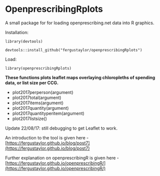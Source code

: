 # OpenprescribingRplots

A small package for for loading openprescribing.net data into R graphics.

Installation:

`library(devtools)`

`devtools::install_github("fergustaylor/openprescribingRplots")`

Load:

`library(openprescribingRplots)`

__These functions plots leaflet maps overlaying chloropleths of spending data, or list size per CCG.__

 *  plot2017perperson(argument)
 *  plot2017total(argument)
 *  plot2017items(argument)
 *  plot2017quantity(argument)
 *  plot2017quantityperitem(argument)
 *  plot2017listsize()
 
 Update 22/08/17: still debugging to get Leaflet to work.
 
An introduction to the tool is given here - [https://fergustaylor.github.io/blog/post7](https://fergustaylor.github.io/blog/post7)

Further explanation on openprescribingR is given here - [https://fergustaylor.github.io/openprescribingR/](https://fergustaylor.github.io/openprescribingR/)
